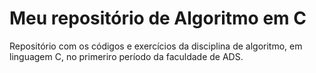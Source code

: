 # Meu repositório de Algoritmo em C

Repositório com os códigos e exercícios da disciplina de algoritmo, em linguagem C, no primeriro período da faculdade de ADS.
